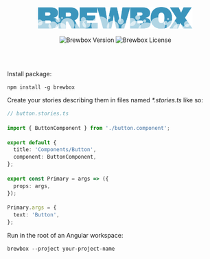 <br>
<br>
<p align="center">
  <img src="https://github.com/etumyan/brewbox/blob/master/app/src/assets/logo.svg" width="360" alt="Brewbox Logo">
</p>
<p align="center">
  <img src="https://img.shields.io/github/package-json/v/etumyan/brewbox" alt="Brewbox Version">
  <img src="https://img.shields.io/github/license/etumyan/brewbox" alt="Brewbox License">
</p>
<br>
<br>

Install package:

```
npm install -g brewbox
```

Create your stories describing them in files named _*.stories.ts_ like so:

```typescript
// button.stories.ts

import { ButtonComponent } from './button.component';

export default {
  title: 'Components/Button',
  component: ButtonComponent,
};

export const Primary = args => ({
  props: args,
});

Primary.args = {
  text: 'Button',
};
```

Run in the root of an Angular workspace:

```
brewbox --project your-project-name
```
